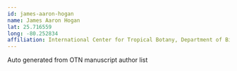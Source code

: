 ```yaml
---
id: james-aaron-hogan
name: James Aaron Hogan
lat: 25.716559
long: -80.252834
affiliation: International Center for Tropical Botany, Department of Biological Sciences, Florida International University, Florida, USA
---
```


Auto generated from OTN manuscript author list
